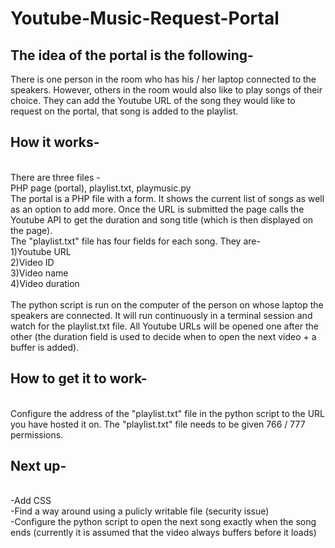 Youtube-Music-Request-Portal
============================
<h2>The idea of the portal is the following-</h2>
There is one person in the room who has his / her laptop connected to the speakers. However, others in the room would also like to play songs of their choice. They can add the Youtube URL of the song they would like to request on the portal, that song is added to the playlist.
<br>
<h2>How it works-</h2><br>
There are three files -<br>
PHP page (portal), playlist.txt, playmusic.py<br>
The portal is a PHP file with a form. It shows the current list of songs as well as an option to add more. Once the URL is submitted the page calls the Youtube API to get the duration and song title (which is then displayed on the page).
<br>
The "playlist.txt" file has four fields for each song. They are-<br>
1)Youtube URL<br>
2)Video ID<br>
3)Video name<br>
4)Video duration<br>
<br>
The python script is run on the computer of the person on whose laptop the speakers are connected. It will run continuously in a terminal session and watch for the playlist.txt file. All Youtube URLs will be opened one after the other (the duration field is used to decide when to open the next video + a buffer is added).
<br>
<h2>How to get it to work-</h2><br>
Configure the address of the "playlist.txt" file in the python script to the URL you have hosted it on. The "playlist.txt" file needs to be given 766 / 777 permissions.
<br>
<h2>Next up-</h2><br>
-Add CSS<br>
-Find a way around using a pulicly writable file (security issue)<br>
-Configure the python script to open the next song exactly when the song ends (currently it is assumed that the video always buffers before it loads) 
